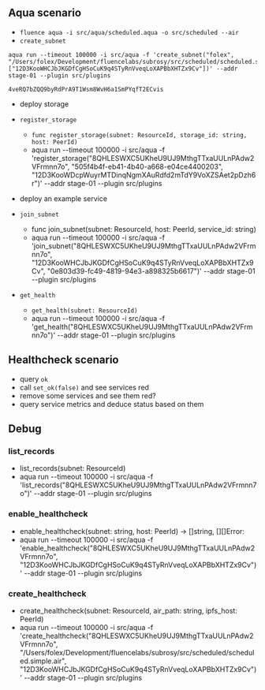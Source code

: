 ## Aqua scenario
- `fluence aqua -i src/aqua/scheduled.aqua -o src/scheduled --air`
- `create_subnet`
```
aqua run --timeout 100000 -i src/aqua -f 'create_subnet("folex", "/Users/folex/Development/fluencelabs/subrosy/src/scheduled/scheduled.simple.air", ["12D3KooWHCJbJKGDfCgHSoCuK9q4STyRnVveqLoXAPBbXHTZx9Cv"])' --addr stage-01 --plugin src/plugins
```
```
4veRQ7bZQQ9byRdPrA9T1Wsm8WvH6a1SmPYqfT2ECvis
```

- deploy storage
- `register_storage`
    - `func register_storage(subnet: ResourceId, storage_id: string, host: PeerId)`
    - aqua run --timeout 100000 -i src/aqua -f 'register_storage("8QHLESWXC5UKheU9UJ9MthgTTxaUULnPAdw2VFrmnn7o", "505f4b4f-eb41-4b40-a668-e04ce4400203", "12D3KooWDcpWuyrMTDinqNgmXAuRdfd2mTdY9VoXZSAet2pDzh6r")' --addr stage-01 --plugin src/plugins

- deploy an example service
- `join_subnet`
    - func join_subnet(subnet: ResourceId, host: PeerId, service_id: string)
    - aqua run --timeout 100000 -i src/aqua -f 'join_subnet("8QHLESWXC5UKheU9UJ9MthgTTxaUULnPAdw2VFrmnn7o", "12D3KooWHCJbJKGDfCgHSoCuK9q4STyRnVveqLoXAPBbXHTZx9Cv", "0e803d39-fc49-4819-94e3-a898325b6617")' --addr stage-01 --plugin src/plugins
- `get_health`
    - `get_health(subnet: ResourceId)`
    - aqua run --timeout 100000 -i src/aqua -f 'get_health("8QHLESWXC5UKheU9UJ9MthgTTxaUULnPAdw2VFrmnn7o")' --addr stage-01 --plugin src/plugins

## Healthcheck scenario
- query `ok`
- call `set_ok(false)` and see services red
- remove some services and see them red?
- query service metrics and deduce status based on them


## Debug
### list_records
- list_records(subnet: ResourceId)
- aqua run --timeout 100000 -i src/aqua -f 'list_records("8QHLESWXC5UKheU9UJ9MthgTTxaUULnPAdw2VFrmnn7o")' --addr stage-01 --plugin src/plugins

### enable_healthcheck
- enable_healthcheck(subnet: string, host: PeerId) -> []string, [][]Error:
- aqua run --timeout 100000 -i src/aqua -f 'enable_healthcheck("8QHLESWXC5UKheU9UJ9MthgTTxaUULnPAdw2VFrmnn7o", "12D3KooWHCJbJKGDfCgHSoCuK9q4STyRnVveqLoXAPBbXHTZx9Cv")' --addr stage-01 --plugin src/plugins

### create_healthcheck
- create_healthcheck(subnet: ResourceId, air_path: string, ipfs_host: PeerId)
- aqua run --timeout 100000 -i src/aqua -f 'create_healthcheck("8QHLESWXC5UKheU9UJ9MthgTTxaUULnPAdw2VFrmnn7o", "/Users/folex/Development/fluencelabs/subrosy/src/scheduled/scheduled.simple.air", "12D3KooWHCJbJKGDfCgHSoCuK9q4STyRnVveqLoXAPBbXHTZx9Cv")' --addr stage-01 --plugin src/plugins
